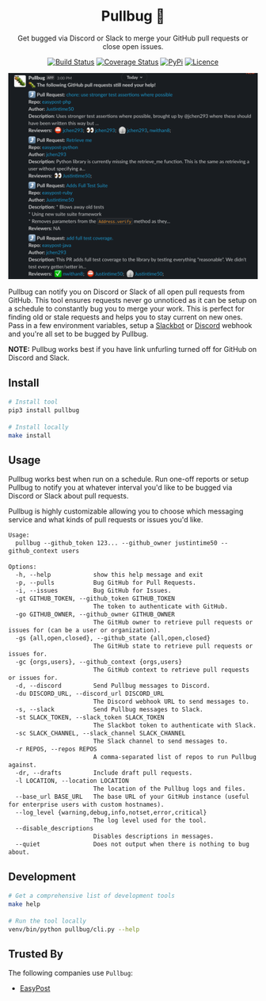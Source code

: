 <div align="center">

# Pullbug 🐛

Get bugged via Discord or Slack to merge your GitHub pull requests or close open issues.

[![Build Status](https://github.com/Justintime50/pullbug/workflows/build/badge.svg)](https://github.com/Justintime50/pullbug/actions)
[![Coverage Status](https://coveralls.io/repos/github/Justintime50/pullbug/badge.svg?branch=main)](https://coveralls.io/github/Justintime50/pullbug?branch=main)
[![PyPi](https://img.shields.io/pypi/v/pullbug)](https://pypi.org/project/pullbug)
[![Licence](https://img.shields.io/github/license/justintime50/pullbug)](LICENSE)

<img src="https://raw.githubusercontent.com/justintime50/assets/main/src/pullbug/showcase.png" alt="Showcase">

</div>

Pullbug can notify you on Discord or Slack of all open pull requests from GitHub. This tool ensures requests never go unnoticed as it can be setup on a schedule to constantly bug you to merge your work. This is perfect for finding old or stale requests and helps you to stay current on new ones. Pass in a few environment variables, setup a [Slackbot](https://slack.com/help/articles/115005265703-Create-a-bot-for-your-workspace) or [Discord](https://support.discord.com/hc/en-us/articles/228383668-Intro-to-Webhooks) webhook and you're all set to be bugged by Pullbug.

**NOTE:** Pullbug works best if you have link unfurling turned off for GitHub on Discord and Slack.

## Install

```bash
# Install tool
pip3 install pullbug

# Install locally
make install
```

## Usage

Pullbug works best when run on a schedule. Run one-off reports or setup Pullbug to notify you at whatever interval you'd like to be bugged via Discord or Slack about pull requests.

Pullbug is highly customizable allowing you to choose which messaging service and what kinds of pull requests or issues you'd like.

```text
Usage:
  pullbug --github_token 123... --github_owner justintime50 --github_context users

Options:
  -h, --help            show this help message and exit
  -p, --pulls           Bug GitHub for Pull Requests.
  -i, --issues          Bug GitHub for Issues.
  -gt GITHUB_TOKEN, --github_token GITHUB_TOKEN
                        The token to authenticate with GitHub.
  -go GITHUB_OWNER, --github_owner GITHUB_OWNER
                        The GitHub owner to retrieve pull requests or issues for (can be a user or organization).
  -gs {all,open,closed}, --github_state {all,open,closed}
                        The GitHub state to retrieve pull requests or issues for.
  -gc {orgs,users}, --github_context {orgs,users}
                        The GitHub context to retrieve pull requests or issues for.
  -d, --discord         Send Pullbug messages to Discord.
  -du DISCORD_URL, --discord_url DISCORD_URL
                        The Discord webhook URL to send messages to.
  -s, --slack           Send Pullbug messages to Slack.
  -st SLACK_TOKEN, --slack_token SLACK_TOKEN
                        The Slackbot token to authenticate with Slack.
  -sc SLACK_CHANNEL, --slack_channel SLACK_CHANNEL
                        The Slack channel to send messages to.
  -r REPOS, --repos REPOS
                        A comma-separated list of repos to run Pullbug against.
  -dr, --drafts         Include draft pull requests.
  -l LOCATION, --location LOCATION
                        The location of the Pullbug logs and files.
  --base_url BASE_URL   The base URL of your GitHub instance (useful for enterprise users with custom hostnames).
  --log_level {warning,debug,info,notset,error,critical}
                        The log level used for the tool.
  --disable_descriptions
                        Disables descriptions in messages.
  --quiet               Does not output when there is nothing to bug about.
```

## Development

```bash
# Get a comprehensive list of development tools
make help

# Run the tool locally
venv/bin/python pullbug/cli.py --help
```

## Trusted By

The following companies use `Pullbug`:

* [EasyPost](https://easypost.com)

